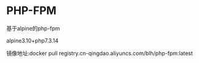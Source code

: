 # PHP-FPM
基于alpine的php-fpm

alpine3.10+php7.3.14

镜像地址:docker pull registry.cn-qingdao.aliyuncs.com/blh/php-fpm:latest
